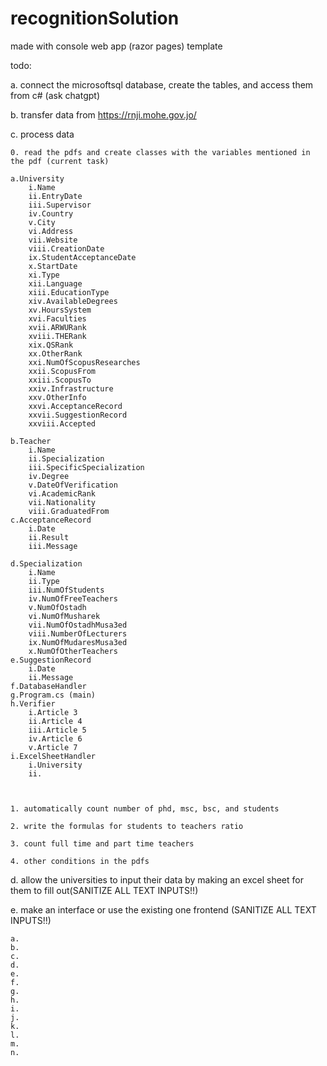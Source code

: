 # recognitionSolution

made with console web app (razor pages) template

todo:

a. connect the microsoftsql database, create the tables, and access them from c# (ask chatgpt)

b. transfer data from https://rnji.mohe.gov.jo/

c. process data 

    0. read the pdfs and create classes with the variables mentioned in the pdf (current task)

    a.University
        i.Name
        ii.EntryDate
        iii.Supervisor
        iv.Country
        v.City
        vi.Address
        vii.Website
        viii.CreationDate
        ix.StudentAcceptanceDate
        x.StartDate
        xi.Type
        xii.Language
        xiii.EducationType
        xiv.AvailableDegrees
        xv.HoursSystem
        xvi.Faculties
        xvii.ARWURank
        xviii.THERank
        xix.QSRank
        xx.OtherRank
        xxi.NumOfScopusResearches
        xxii.ScopusFrom
        xxiii.ScopusTo
        xxiv.Infrastructure
        xxv.OtherInfo
        xxvi.AcceptanceRecord
        xxvii.SuggestionRecord
        xxviii.Accepted
        
    b.Teacher
        i.Name
        ii.Specialization
        iii.SpecificSpecialization
        iv.Degree
        v.DateOfVerification
        vi.AcademicRank
        vii.Nationality
        viii.GraduatedFrom
    c.AcceptanceRecord
        i.Date
        ii.Result
        iii.Message
        
    d.Specialization
        i.Name
        ii.Type
        iii.NumOfStudents
        iv.NumOfFreeTeachers
        v.NumOfOstadh
        vi.NumOfMusharek
        vii.NumOfOstadhMusa3ed
        viii.NumberOfLecturers
        ix.NumOfMudaresMusa3ed
        x.NumOfOtherTeachers
    e.SuggestionRecord
        i.Date
        ii.Message
    f.DatabaseHandler
    g.Program.cs (main)
    h.Verifier
        i.Article 3
        ii.Article 4
        iii.Article 5
        iv.Article 6
        v.Article 7
    i.ExcelSheetHandler
        i.University
        ii.
    
    
    
    1. automatically count number of phd, msc, bsc, and students
    
    2. write the formulas for students to teachers ratio
    
    3. count full time and part time teachers

    4. other conditions in the pdfs
    
d. allow the universities to input their data by making an excel sheet for them to fill out(SANITIZE ALL TEXT INPUTS!!)

e. make an interface or use the existing one frontend (SANITIZE ALL TEXT INPUTS!!)

    a.
    b.
    c.
    d.
    e.
    f.
    g.
    h.
    i.
    j.
    k.
    l.
    m.
    n.
        
    
